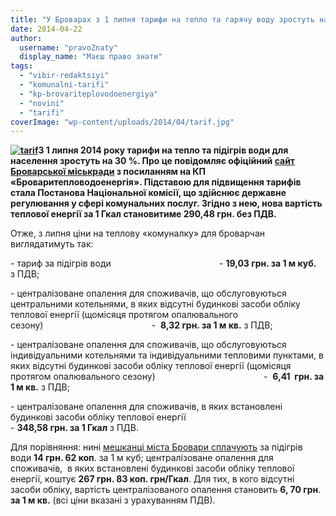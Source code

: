 ```yaml
---
title: "У Броварах з 1 липня тарифи на тепло та гарячу воду зростуть на 30 %"
date: 2014-04-22
author: 
  username: "pravoZnaty"
  display_name: "Маєш право знати"
tags: 
  - "vibir-redaktsiyi"
  - "komunalni-tarifi"
  - "kp-brovariteplovodoenergiya"
  - "novini"
  - "tarifi"
coverImage: "wp-content/uploads/2014/04/tarif.jpg"
---
```


**[![tarif](https://mpz.brovary.org/wp-content/uploads/2014/04/tarif.jpg)](https://mpz.brovary.org/wp-content/uploads/2014/04/tarif.jpg)З 1 липня 2014 року тарифи на тепло та підігрів води для населення зростуть на 30 %. Про це повідомляє офіційний [сайт Броварської міськради](http://brovary-rada.gov.ua/kp-%C2%ABbrovariteplovodoenerg%D1%96ya%C2%BB-pov%D1%96domlya%D1%94-pro-zm%D1%96nu-tarif%D1%96v-na-poslugi-z-tsentral%D1%96zovanogo-opalennya) з посиланням на КП «Броваритепловодоенергія». Підставою для підвищення тарифів стала Постанова Національної комісії, що здійснює державне регулювання у сфері комунальних послуг. Згідно з нею, нова вартість теплової енергії за 1 Гкал становитиме 290,48 грн. без ПДВ.**

Отже, з липня ціни на теплову «комуналку» для броварчан виглядатимуть так:

\- тариф за підігрів води                                            - **19,03 грн. за 1 м куб.**  з ПДВ;

\- централізоване опалення для споживачів, що обслуговуються центральними котельнями, в яких відсутні будинкові засоби обліку  теплової енергії (щомісяця протягом опалювального сезону)                                            -  **8,32 грн. за 1 м кв.** з ПДВ;

\- централізоване опалення для споживачів, що обслуговуються індивідуальними котельнями та індивідуальними тепловими пунктами, в яких відсутні будинкові засоби обліку теплової енергії (щомісяця протягом опалювального сезону)                                            -  **6,41  грн. за 1 м кв.** з ПДВ;

\- централізоване опалення для споживачів, в яких встановлені будинкові засоби обліку теплової енергії                                                        - **348,58 грн. за 1 Гкал** з ПДВ.

Для порівняння: нині [мешканці міста Бровари сплачують](http://www.brovteplo.com.ua/taryfy-naselennyu) за підігрів води **14 грн. 62 коп**. за 1 м куб; централізоване опалення для споживачів,  в яких встановлені будинкові засоби обліку теплової енергії, коштує **267 грн. 83 коп. грн/Гкал**. Для тих, в кого відсутні засоби обліку, вартість централізованого опалення становить **6, 70 грн**. **за 1 м кв.** (всі ціни вказані з урахуванням ПДВ).
